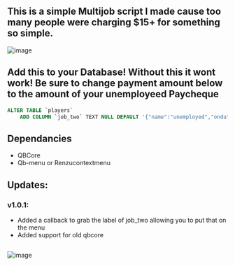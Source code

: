 ## This is a simple Multijob script I made cause too many people were charging $15+ for something so simple.
![image](https://i.imgur.com/pwxro0E.png)

## Add this to your Database! Without this it wont work! Be sure to change payment amount below to the amount of your unemployeed Paycheque 
```sql
ALTER TABLE `players`
	ADD COLUMN `job_two` TEXT NULL DEFAULT '{"name":"unemployed","onduty":true,"payment":10,"label":"Civilian","grade":{"name":"Freelancer","level":0},"isboss":false}';
```

## Dependancies 
- QBCore 
- Qb-menu or Renzucontextmenu 

## Updates:
### v1.0.1:
- Added a callback to grab the label of job_two allowing you to put that on the menu
- Added support for old qbcore
##
![image](https://media.discordapp.net/attachments/854913681669095454/984098654858117190/unknown.png?width=211&height=107)
